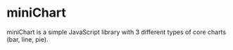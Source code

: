 # miniChart
miniChart is a simple JavaScript library with 3 different types of core charts (bar, line, pie).
